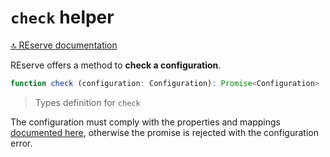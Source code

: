 # `check` helper

[🔝 REserve documentation](README.md)

REserve offers a method to **check a configuration**.

```typescript
function check (configuration: Configuration): Promise<Configuration>
```

> Types definition for `check`

The configuration must comply with the properties and mappings [documented here](configuration.md), otherwise the promise is rejected with the configuration error.
